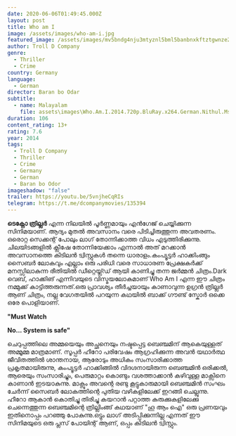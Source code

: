 ```yaml
---
date: 2020-06-06T01:49:45.000Z
layout: post
title: Who am I
image: /assets/images/who-am-i.jpg
featured_image: /assets/images/mv5bndg4nju3mtyznl5bml5banbnxkftztgwnze2mdu2mje-._v1_ql50_sy1000_cr0-0-707-1000_al_.jpg
author: Troll D Company
genre:
  - Thriller
  - Crime
country: Germany
language:
  - German
director: Baran bo Odar
subtitle:
  - name: Malayalam
    file: assets\images\Who.Am.I.2014.720p.BluRay.x264.German.Nithul.Msone.srt
duration: 106
content_rating: 13+
rating: 7.6
year: 2014
tags:
  - Troll D Company
  - Thriller
  - Crime
  - Germany
  - German
  - Baran bo Odor
imageshadow: "false"
trailer: https://youtu.be/5vnjheCqRIs
telegram: https://t.me/dcompanymovies/135394
---
```

**ടെക്നോ ത്രില്ലർ** എന്ന നിലയിൽ പൂർണ്ണമായും എൻഗേജ് ചെയ്യിക്കുന്ന സിനിമയാണ്. ആദ്യം മുതൽ അവസാനം വരെ പിടിച്ചിരുത്തുന്ന അവതരണം. ഒരൊറ്റ സെക്കന്റ്‌ പോലും ലാഗ് തോന്നിക്കാത്ത വിധം എടുത്തിരിക്കുന്നു. ചിലയിടങ്ങളിൽ ക്ലീഷേ തോന്നിയേക്കാം എന്നാൽ അത് മറക്കാൻ അവസാനത്തെ കിടിലൻ ട്വിസ്റ്റുകൾ തന്നെ ധാരാളം.കംപ്യൂട്ടർ ഹാക്കിംങ്ങും സൈബർ ലോകവും എല്ലാം ഒരു പരിധി വരെ സാധാരണ പ്രേക്ഷകർക്ക് മനസ്സിലാകുന്ന രീതിയിൽ ഡീറ്റെയ്ല്ഡ് ആയി കാണിച്ചു തന്ന ജർമ്മൻ ചിത്രം.Dark വെബ്, ഹാക്കിങ് എന്നിവയുടെ വിസ്മയലോകമാണ് Who Am I എന്ന ഈ ചിത്രം നമ്മുക്ക് കാട്ടിത്തരുന്നത്.ഒരു പ്രാവശ്യം തീർച്ചയായും കാണാവുന്ന ഉഗ്രൻ ത്രില്ലർ ആണ് ചിത്രം, നല്ല വേഗതയിൽ പറയുന്ന കഥയിൽ ബാക്ക് ഗൗണ്ട് സ്കോർ ഒക്കെ ഒരേ പൊളിയാണ്.

**"Must Watch**

**No... System is safe"**

ചെറുപ്പത്തിലെ അമ്മയെയും അച്ഛനെയും നഷ്ടപ്പെട്ട ബെഞ്ചമിന് ആകെയുള്ളത് അമ്മൂമ്മ മാത്രമാണ്. സൂപ്പർ ഹീറോ പരിവേഷം ആഗ്രഹിക്കുന്ന അവൻ യഥാർത്ഥ ജീവിതത്തിൽ ശാന്തനായ, ആരോടും അധികം സംസാരിക്കാത്ത പ്രകൃതമായിരുന്നു, കംപ്യൂട്ടർ ഹാക്കിങ്ങിൽ വിദഗ്ദനായിരുന്ന ബെഞ്ചമിൻ ഒരിക്കൽ, ആരെയും സംസാരിച്ചും, പെരുമാറ്റം കൊണ്ടും വശത്താക്കാൻ കഴിവുള്ള മാക്സിനെ കാണാൻ ഇടയാകുന്നു. മാക്സും അവന്റെ രണ്ടു കൂട്ടുകാരുമായി ബെഞ്ചമിൻ സംഘം ചേർന്ന് സൈബർ ലോകത്തിന്റെ പുതിയ വഴികളിലേക്ക് ഇറങ്ങി ചെല്ലുന്നു. ഹീറോ ആകാൻ കൊതിച്ചു തിരിച്ചു കയറാൻ പറ്റാത്ത കുരുക്കുകളിലേക്കു ചെന്നെത്തുന്ന ബെഞ്ചമിന്റെ ത്രില്ലിംങ്ങ് കഥയാണ് "ഹൂ ആം ഐ" ഒരു പ്രണയവും ഇതിനൊപ്പം പറഞ്ഞു പോകുന്നു.ഒട്ടും ലാഗ് അടിപ്പിക്കുന്നില്ല എന്നത് ഈ സിനിമയുടെ ഒരു പ്ലസ് പോയിന്റ് ആണ്, ഒപ്പം കിടിലൻ ട്വിസ്റ്റും.
